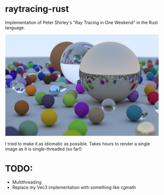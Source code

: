 # raytracing-rust
Implementation of Peter Shirley's "Ray Tracing in One Weekend" in the Rust language.

![This came from the book](https://raw.githubusercontent.com/1danielcoelho/raytracing-rust/master/from_the_book.png)

I tried to make it as idiomatic as possible. Takes hours to render a single image as it is single-threaded (so far!)

# TODO:
* Multithreading
* Replace my Vec3 implementation with something like cgmath

